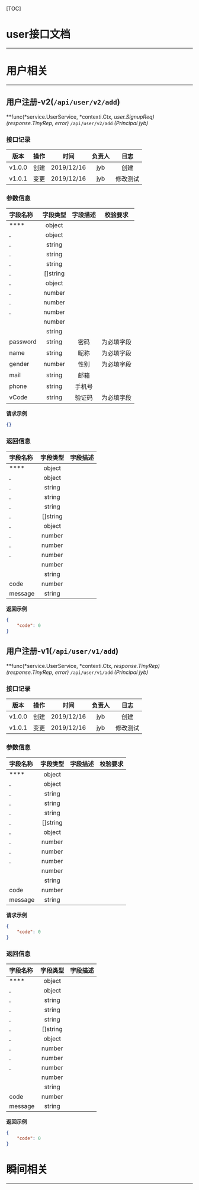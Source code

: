 [TOC]
# user接口文档  
----------
# 用户相关  
----------
## 用户注册-v2(`/api/user/v2/add`)  
**func(*service.UserService, *contexti.Ctx, *user.SignupReq) (*response.TinyRep, error)** `/api/user/v2/add` _(Principal jyb)_  
### 接口记录  
|版本|操作|时间|负责人|日志|  
| :----: | :----: | :----: | :----: | :----: |  
|v1.0.0|创建|2019/12/16|jyb|创建|  
|v1.0.1|变更|2019/12/16|jyb|修改测试|  
### 参数信息  
|字段名称|字段类型|字段描述|校验要求|  
| :----  | :----: | :----: | :----: |  
|****|object|||  
|**.**|object|||  
|.|string|||  
|.|string|||  
|.|string|||  
|.|[]string|||  
|**.**|object|||  
|.|number|||  
|.|number|||  
|.|number|||  
||number|||  
||string|||  
|password|string|密码|为必填字段|  
|name|string|昵称|为必填字段|  
|gender|number|性别|为必填字段|  
|mail|string|邮箱||  
|phone|string|手机号||  
|vCode|string|验证码|为必填字段|  
__请求示例__  
```json  
{}  
```  
### 返回信息  
|字段名称|字段类型|字段描述|  
| :----  | :----: | :----: | 
|****|object||  
|**.**|object||  
|.|string||  
|.|string||  
|.|string||  
|.|[]string||  
|**.**|object||  
|.|number||  
|.|number||  
|.|number||  
||number||  
||string||  
|code|number||  
|message|string||  
__返回示例__  
```json  
{
	"code": 0
}  
```  
## 用户注册-v1(`/api/user/v1/add`)  
**func(*service.UserService, *contexti.Ctx, *response.TinyRep) (*response.TinyRep, error)** `/api/user/v1/add` _(Principal jyb)_  
### 接口记录  
|版本|操作|时间|负责人|日志|  
| :----: | :----: | :----: | :----: | :----: |  
|v1.0.0|创建|2019/12/16|jyb|创建|  
|v1.0.1|变更|2019/12/16|jyb|修改测试|  
### 参数信息  
|字段名称|字段类型|字段描述|校验要求|  
| :----  | :----: | :----: | :----: |  
|****|object|||  
|**.**|object|||  
|.|string|||  
|.|string|||  
|.|string|||  
|.|[]string|||  
|**.**|object|||  
|.|number|||  
|.|number|||  
|.|number|||  
||number|||  
||string|||  
|code|number|||  
|message|string|||  
__请求示例__  
```json  
{
	"code": 0
}  
```  
### 返回信息  
|字段名称|字段类型|字段描述|  
| :----  | :----: | :----: | 
|****|object||  
|**.**|object||  
|.|string||  
|.|string||  
|.|string||  
|.|[]string||  
|**.**|object||  
|.|number||  
|.|number||  
|.|number||  
||number||  
||string||  
|code|number||  
|message|string||  
__返回示例__  
```json  
{
	"code": 0
}  
```  
# 瞬间相关  
----------
